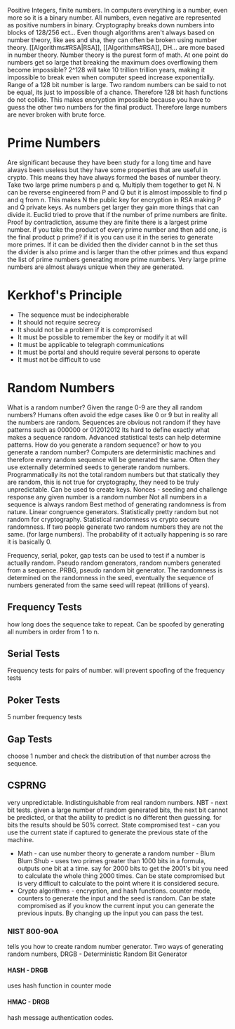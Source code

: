 Positive Integers, finite numbers. In computers everything is a number, even more so it is a binary number. All numbers, even negative are represented as positive numbers in binary. Cryptography breaks down numbers into blocks of 128/256 ect...
Even though algorithms aren't always based on number theory, like aes and sha, they can often be broken using number theory.
[[Algorithms#RSA|RSA]], [[Algorithms#RSA]], DH... are more based in number theory.
Number theory is the purest form of math.
At one point do numbers get so large that breaking the maximum does overflowing them become impossible? 2^128 will take 10 trillion trillion years, making it impossible to break even when computer speed increase exponentially.
Range of a 128 bit number is large. Two random numbers can be said to not be equal, its just to impossible of a chance. Therefore 128 bit hash functions do not collide. This makes encryption impossible because you have to guess the other two numbers for the final product. Therefore large numbers are never broken with brute force.
# Prime Numbers
Are significant because they have been study for a long time and have always been useless but they have some properties that are useful in crypto. This means they have always formed the bases of number theory.
Take two large prime numbers p and q. Multiply them together to get N. N can be reverse engineered from P and Q but it is almost impossible to find p and q from n. This makes N the public key for encryption in RSA making P and Q private keys.
As numbers get larger they gain more things that can divide it. Euclid tried to prove that if the number of prime numbers are finite. Proof by contradiction, assume they are finite there is a largest prime number. if you take the product of every prime number and then add one, is the final product p prime? if it is you can use it in the series to generate more primes. If it can be divided then the divider cannot b in the set thus the divider is also prime and is larger than the other primes and thus expand the list of prime numbers generating more prime numbers.
Very large prime numbers are almost always unique when they are generated.
# Kerkhof's Principle
* The sequence must be indecipherable
* It should not require secrecy
* It should not be a problem if it is compromised
* It must be possible to remember the key or modify it at will
* It must be applicable to telegraph communications
* It must be portal and should require several persons to operate
* It must not be difficult to use
# Random Numbers
What is a random number? Given the range 0-9 are they all random numbers? Humans often avoid the edge cases like 0 or 9 but in reality all the numbers are random.
Sequences are obvious not random if they have patterns such as 000000 or 012012012
Its hard to define exactly what makes a sequence random. Advanced statistical tests can help determine patterns.
How do you generate a random sequence? or how to you generate a random number? Computers are deterministic machines and therefore every random sequence will be generated the same. Often they use externally determined seeds to generate random numbers.
Programmatically its not the total random numbers but that statically they are random, this is not true for cryptography, they need to be truly unpredictable.
Can be used to create keys.
Nonces - seeding and challenge response
any given number is a random number
Not all numbers in a sequence is always random
Best method of generating randomness is from nature.
Linear congruence generators. Statistically pretty random but not random for cryptography.
Statistical randomness vs crypto secure randomness.
If two people generate two random numbers they are not the same. (for large numbers). The probability of it actually happening is so rare it is basically 0.

Frequency, serial, poker, gap tests can be used to test if a number is actually random.
Pseudo random generators, random numbers generated from a sequence. PRBG, pseudo random bit generator. The randomness is determined on the randomness in the seed, eventually the sequence of numbers generated from the same seed will repeat (trillions of years).

## Frequency Tests
how long does the sequence take to repeat. Can be spoofed by generating all numbers in order from 1 to n.
## Serial Tests
Frequency tests for pairs of number. will prevent spoofing of the frequency tests
## Poker Tests
5 number frequency tests
## Gap Tests
choose 1 number and check the distribution of that number across the sequence. 
## CSPRNG
very unpredictable. Indistinguishable from real random numbers.
NBT - next bit tests. given a large number of random generated bits, the next bit cannot be predicted, or that the ability to predict is no different then guessing. for bits the results should be 50% correct.
State compromised test - can you use the current state if captured to generate the previous state of the machine.
* Math - can use number theory to generate a random number - Blum Blum Shub - uses two primes greater than 1000 bits in a formula, outputs one bit at a time. say for 2000 bits to get the 2001's bit you need to calculate the whole thing 2000 times. Can be state compromised but is very difficult to calculate to the point where it is considered secure.
* Crypto algorithms - encryption, and hash functions. counter mode, counters to generate the input and the seed is random. Can be state compromised as if you know the current input you can generate the previous inputs. By changing up the input you can pass the test.
### NIST 800-90A
tells you how to create random number generator.
Two ways of generating random numbers,
DRGB - Deterministic Random Bit Generator
#### HASH - DRGB
uses hash function in counter mode
#### HMAC - DRGB
hash message authentication codes.
